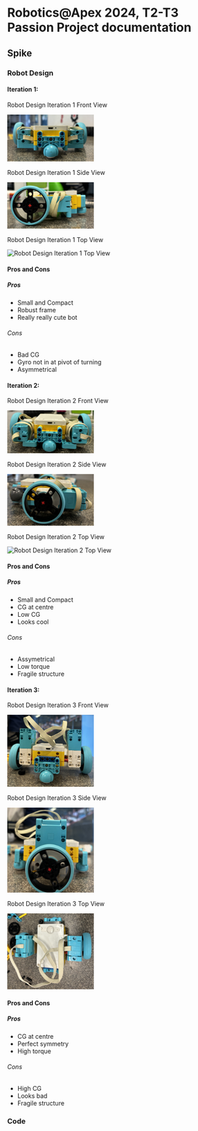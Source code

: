# Robotics@Apex 2024, T2-T3 Passion Project documentation
## Spike
### Robot Design
#### Iteration 1: 
Robot Design Iteration 1 Front View

<img src="images/rdit1f.jpeg" alt="Robot Design Iteration 1 Front View" style="width:200px;"/>

Robot Design Iteration 1 Side View

<img src="images/rdit1s.jpeg" alt="Robot Design Iteration 1 Side View" style="width:200px;"/>

Robot Design Iteration 1 Top View

<img src="images/rdit1t.jpeg" alt="Robot Design Iteration 1 Top View" style="width:200px;"/>

#### Pros and Cons
##### Pros
- Small and Compact
- Robust frame
- Really really cute bot
###### Cons
- Bad CG
- Gyro not in at pivot of turning
- Asymmetrical

#### Iteration 2:
Robot Design Iteration 2 Front View

<img src="images/rdit2f.jpeg" alt="Robot Design Iteration 2 Front View" style="width:200px;"/>

Robot Design Iteration 2 Side View

<img src="images/rdit2s.jpeg" alt="Robot Design Iteration 2 Side View" style="width:200px;"/>

Robot Design Iteration 2 Top View

<img src="images/rdit2t.jpeg" alt="Robot Design Iteration 2 Top View" style="width:200px;"/>

#### Pros and Cons
##### Pros
- Small and Compact
- CG at centre
- Low CG
- Looks cool
###### Cons
- Assymetrical 
- Low torque
- Fragile structure

#### Iteration 3:
Robot Design Iteration 3 Front View

<img src="images/rdit3f.jpeg" alt="Robot Design Iteration 3 Front View" style="width:200px;"/>

Robot Design Iteration 3 Side View

<img src="images/rdit3s.jpeg" alt="Robot Design Iteration 3 Side View" style="width:200px;"/>

Robot Design Iteration 3 Top View

<img src="images/rdit3t.jpeg" alt="Robot Design Iteration 3 Top View" style="width:200px;"/>

#### Pros and Cons
##### Pros
- CG at centre
- Perfect symmetry
- High torque
###### Cons
- High CG
- Looks bad 
- Fragile structure

### Code
